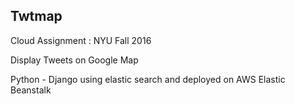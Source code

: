 ## Twtmap

Cloud Assignment : NYU Fall 2016

Display Tweets on Google Map

Python - Django using elastic search and deployed on AWS Elastic Beanstalk
